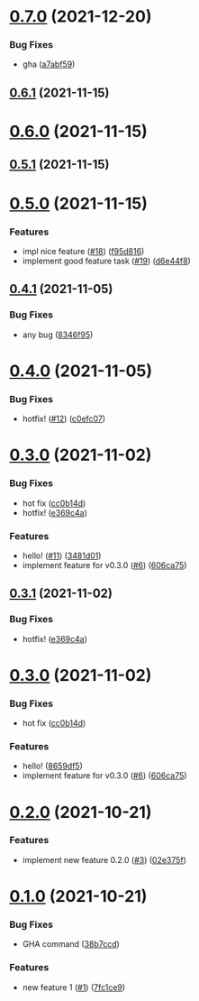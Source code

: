 # [0.7.0](https://github.com/shoota/shipjs-githubflow/compare/v0.6.1...v0.7.0) (2021-12-20)


### Bug Fixes

* gha ([a7abf59](https://github.com/shoota/shipjs-githubflow/commit/a7abf59c5244a7921239e1722259b86b8e296375))



## [0.6.1](https://github.com/shoota/shipjs-githubflow/compare/v0.6.0...v0.6.1) (2021-11-15)



# [0.6.0](https://github.com/shoota/shipjs-githubflow/compare/v0.5.0...v0.6.0) (2021-11-15)



## [0.5.1](https://github.com/shoota/shipjs-githubflow/compare/v0.5.0...v0.5.1) (2021-11-15)



# [0.5.0](https://github.com/shoota/shipjs-githubflow/compare/v0.4.1...v0.5.0) (2021-11-15)


### Features

* impl nice feature ([#18](https://github.com/shoota/shipjs-githubflow/issues/18)) ([f95d816](https://github.com/shoota/shipjs-githubflow/commit/f95d81622c29f8a3b909159b804d8bd28b663315))
* implement good feature task ([#19](https://github.com/shoota/shipjs-githubflow/issues/19)) ([d6e44f8](https://github.com/shoota/shipjs-githubflow/commit/d6e44f820b7a6db4149a332b2065641eeb4da5b0))



## [0.4.1](https://github.com/shoota/shipjs-githubflow/compare/v0.4.0...v0.4.1) (2021-11-05)


### Bug Fixes

* any bug ([8346f95](https://github.com/shoota/shipjs-githubflow/commit/8346f95e55300d9037692dcd1555a91a7158cc33))



# [0.4.0](https://github.com/shoota/shipjs-githubflow/compare/v0.2.0...v0.4.0) (2021-11-05)


### Bug Fixes

* hotfix! ([#12](https://github.com/shoota/shipjs-githubflow/issues/12)) ([c0efc07](https://github.com/shoota/shipjs-githubflow/commit/c0efc070fed14e4dcc3da486e8f8406f7c0d75b8))



# [0.3.0](https://github.com/shoota/shipjs-githubflow/compare/v0.2.0...v0.3.0) (2021-11-02)


### Bug Fixes

* hot fix ([cc0b14d](https://github.com/shoota/shipjs-githubflow/commit/cc0b14de2c406248ac2c541e6014514c45fc189e))
* hotfix! ([e369c4a](https://github.com/shoota/shipjs-githubflow/commit/e369c4af28cc07f2fb7d48619c3d585dd33c94f0))


### Features

* hello! ([#11](https://github.com/shoota/shipjs-githubflow/issues/11)) ([3481d01](https://github.com/shoota/shipjs-githubflow/commit/3481d01e2fe73c8f5723928cdcd259c64350b092))
* implement feature for v0.3.0 ([#6](https://github.com/shoota/shipjs-githubflow/issues/6)) ([606ca75](https://github.com/shoota/shipjs-githubflow/commit/606ca75041d8332984df5087e9348dd4ba2626e1))



## [0.3.1](https://github.com/shoota/shipjs-githubflow/compare/v0.2.0...v0.3.1) (2021-11-02)


### Bug Fixes

* hotfix! ([e369c4a](https://github.com/shoota/shipjs-githubflow/commit/e369c4af28cc07f2fb7d48619c3d585dd33c94f0))



# [0.3.0](https://github.com/shoota/shipjs-githubflow/compare/v0.2.0...v0.3.0) (2021-11-02)


### Bug Fixes

* hot fix ([cc0b14d](https://github.com/shoota/shipjs-githubflow/commit/cc0b14de2c406248ac2c541e6014514c45fc189e))


### Features

* hello! ([8659df5](https://github.com/shoota/shipjs-githubflow/commit/8659df502d43adb0dbca01a262a87807e7cc42a4))
* implement feature for v0.3.0 ([#6](https://github.com/shoota/shipjs-githubflow/issues/6)) ([606ca75](https://github.com/shoota/shipjs-githubflow/commit/606ca75041d8332984df5087e9348dd4ba2626e1))



# [0.2.0](https://github.com/shoota/shipjs-githubflow/compare/v0.1.0...v0.2.0) (2021-10-21)


### Features

* implement new feature 0.2.0 ([#3](https://github.com/shoota/shipjs-githubflow/issues/3)) ([02e375f](https://github.com/shoota/shipjs-githubflow/commit/02e375fa251ceae5fc00f95840dcbfba4073618a))



# [0.1.0](https://github.com/shoota/shipjs-githubflow/compare/v0.0.1...v0.1.0) (2021-10-21)


### Bug Fixes

* GHA command ([38b7ccd](https://github.com/shoota/shipjs-githubflow/commit/38b7ccd79862b3847e877902acaccefb5b817a8d))


### Features

* new feature 1 ([#1](https://github.com/shoota/shipjs-githubflow/issues/1)) ([7fc1ce9](https://github.com/shoota/shipjs-githubflow/commit/7fc1ce97b33baf444067684d6a52bf4c074651b1))



